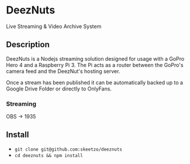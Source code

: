 # DeezNuts
Live Streaming & Video Archive System

## Description
DeezNuts is a Nodejs streaming solution designed for usage with a GoPro Hero 4 and a Raspberry Pi 3. The Pi acts as a router between the GoPro's camera feed and the DeezNut's hosting server.

Once a stream has been published it can be automatically backed up to a Google Drive Folder or directly to OnlyFans.

### Streaming
OBS -> 1935

## Install
  * `git clone git@github.com:skeetzo/deeznuts`
  * `cd deeznuts && npm install`